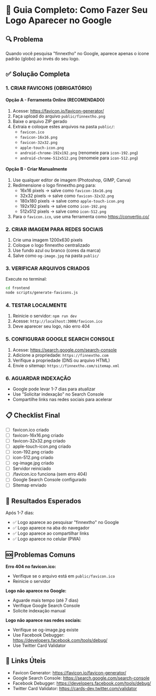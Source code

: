 # 🎨 Guia Completo: Como Fazer Seu Logo Aparecer no Google

## 🔍 Problema
Quando você pesquisa "finnextho" no Google, aparece apenas o ícone padrão (globo) ao invés do seu logo.

## ✅ Solução Completa

### 1. **CRIAR FAVICONS** (OBRIGATÓRIO)

#### Opção A - Ferramenta Online (RECOMENDADO)
1. Acesse: https://favicon.io/favicon-generator/
2. Faça upload do arquivo `public/finnextho.png`
3. Baixe o arquivo ZIP gerado
4. Extraia e coloque estes arquivos na pasta `public/`:
   - `favicon.ico`
   - `favicon-16x16.png`
   - `favicon-32x32.png`
   - `apple-touch-icon.png`
   - `android-chrome-192x192.png` (renomeie para `icon-192.png`)
   - `android-chrome-512x512.png` (renomeie para `icon-512.png`)

#### Opção B - Criar Manualmente
1. Use qualquer editor de imagem (Photoshop, GIMP, Canva)
2. Redimensione o logo finnextho.png para:
   - 16x16 pixels → salve como `favicon-16x16.png`
   - 32x32 pixels → salve como `favicon-32x32.png`
   - 180x180 pixels → salve como `apple-touch-icon.png`
   - 192x192 pixels → salve como `icon-192.png`
   - 512x512 pixels → salve como `icon-512.png`
3. Para o `favicon.ico`, use uma ferramenta como https://convertio.co/

### 2. **CRIAR IMAGEM PARA REDES SOCIAIS**
1. Crie uma imagem 1200x630 pixels
2. Coloque o logo finnextho centralizado
3. Use fundo azul ou branco (cores da marca)
4. Salve como `og-image.jpg` na pasta `public/`

### 3. **VERIFICAR ARQUIVOS CRIADOS**
Execute no terminal:
```bash
cd frontend
node scripts/generate-favicons.js
```

### 4. **TESTAR LOCALMENTE**
1. Reinicie o servidor: `npm run dev`
2. Acesse: `http://localhost:3000/favicon.ico`
3. Deve aparecer seu logo, não erro 404

### 5. **CONFIGURAR GOOGLE SEARCH CONSOLE**
1. Acesse: https://search.google.com/search-console
2. Adicione a propriedade: `https://finnextho.com`
3. Verifique a propriedade (DNS ou arquivo HTML)
4. Envie o sitemap: `https://finnextho.com/sitemap.xml`

### 6. **AGUARDAR INDEXAÇÃO**
- Google pode levar 1-7 dias para atualizar
- Use "Solicitar indexação" no Search Console
- Compartilhe links nas redes sociais para acelerar

## 📋 Checklist Final

- [ ] favicon.ico criado
- [ ] favicon-16x16.png criado  
- [ ] favicon-32x32.png criado
- [ ] apple-touch-icon.png criado
- [ ] icon-192.png criado
- [ ] icon-512.png criado
- [ ] og-image.jpg criado
- [ ] Servidor reiniciado
- [ ] /favicon.ico funciona (sem erro 404)
- [ ] Google Search Console configurado
- [ ] Sitemap enviado

## 🚀 Resultados Esperados

Após 1-7 dias:
- ✅ Logo aparece ao pesquisar "finnextho" no Google
- ✅ Logo aparece na aba do navegador
- ✅ Logo aparece ao compartilhar links
- ✅ Logo aparece no celular (PWA)

## 🆘 Problemas Comuns

**Erro 404 no favicon.ico:**
- Verifique se o arquivo está em `public/favicon.ico`
- Reinicie o servidor

**Logo não aparece no Google:**
- Aguarde mais tempo (até 7 dias)
- Verifique Google Search Console
- Solicite indexação manual

**Logo não aparece nas redes sociais:**
- Verifique se og-image.jpg existe
- Use Facebook Debugger: https://developers.facebook.com/tools/debug/
- Use Twitter Card Validator

## 🔗 Links Úteis

- Favicon Generator: https://favicon.io/favicon-generator/
- Google Search Console: https://search.google.com/search-console
- Facebook Debugger: https://developers.facebook.com/tools/debug/
- Twitter Card Validator: https://cards-dev.twitter.com/validator

